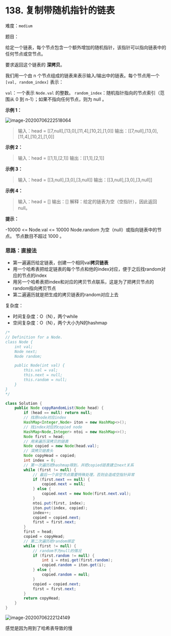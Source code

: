 # 138. 复制带随机指针的链表

难度：`medium`

题目：

给定一个链表，每个节点包含一个额外增加的随机指针，该指针可以指向链表中的任何节点或空节点。

要求返回这个链表的 **深拷贝**。 

我们用一个由 n 个节点组成的链表来表示输入/输出中的链表。每个节点用一个 `[val, random_index]` 表示：

`val`：一个表示 `Node.val` 的整数。
`random_index`：随机指针指向的节点索引（范围从 0 到 n-1）；如果不指向任何节点，则为  null 。

**示例 1：**

![image-20200706222518064](C:\Users\chen\AppData\Roaming\Typora\typora-user-images\image-20200706222518064.png)

> 输入：head = [[7,null],[13,0],[11,4],[10,2],[1,0]]
> 输出：[[7,null],[13,0],[11,4],[10,2],[1,0]]

**示例 2：**

> 输入：head = [[1,1],[2,1]]
> 输出：[[1,1],[2,1]]

**示例 3：**

> 输入：head = [[3,null],[3,0],[3,null]]
> 输出：[[3,null],[3,0],[3,null]]

**示例 4：**

> 输入：head = []
> 输出：[]
> 解释：给定的链表为空（空指针），因此返回 null。

**提示：**

-10000 <= Node.val <= 10000
Node.random 为空（null）或指向链表中的节点。
节点数目不超过 1000 。



### 思路：直接法

- 第一遍遍历给定链表，创建一个相同val**拷贝链表**
- 用一个哈希表把给定链表的每个节点和他的index对应，便于之后找random对应的节点的index
- 用另一个哈希表把index和对应的拷贝节点联系，这是为了把拷贝节点的random指向拷贝节点
- 第二遍遍历就是把生成的拷贝链表的random对应上去





复杂度：

- 时间复杂度：O（N），两个while
- 空间复杂度：O（N），两个大小为N的hashmap

```java
/*
// Definition for a Node.
class Node {
    int val;
    Node next;
    Node random;

    public Node(int val) {
        this.val = val;
        this.next = null;
        this.random = null;
    }
}
*/

class Solution {
    public Node copyRandomList(Node head) {
        if (head == null) return null;
        // 找原node对应index
        HashMap<Integer,Node> iton = new HashMap<>();
        // 找index对应的copied node
        HashMap<Node,Integer> ntoi = new HashMap<>();
        Node first = head;
        // 用来遍历深拷贝的链表
        Node copied = new Node(head.val);
        // 深拷贝链表头
        Node copyHead = copied;
        int index = 0;
        // 第一次遍历把hashmap得到，并把copied链表建立next关系
        while (first != null) {
            // 最后一个非空节点需要特殊处理，否则会造成空指针异常
            if (first.next == null) {
                copied.next = null;
            } else {
                copied.next = new Node(first.next.val);    
            }
            ntoi.put(first, index);
            iton.put(index, copied);
            index++;
            copied = copied.next;
            first = first.next;
        }
        first = head;
        copied = copyHead;
        // 第二次遍历把random绑定
        while (first != null) {
            // random不为null的情况
            if (first.random != null) {
                int i = ntoi.get(first.random);
                copied.random = iton.get(i);
            } else {
                copied.random = null;
            }
            copied = copied.next;
            first = first.next;
        }
        return copyHead;
    }
}
```

![image-20200706222124149](C:\Users\chen\AppData\Roaming\Typora\typora-user-images\image-20200706222124149.png)

感觉是因为用到了哈希表导致的慢